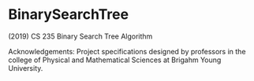 # BinarySearchTree
(2019) CS 235 Binary Search Tree Algorithm

Acknowledgements:
Project specifications designed by professors in the college of Physical and Mathematical Sciences at Brigahm Young University.
